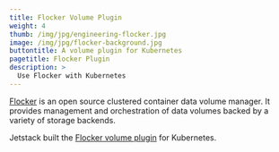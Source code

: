 ```yaml
---
title: Flocker Volume Plugin
weight: 4
thumb: /img/jpg/engineering-flocker.jpg
image: /img/jpg/flocker-background.jpg
buttontitle: A volume plugin for Kubernetes
pagetitle: Flocker Plugin
description: >
  Use Flocker with Kubernetes
---
```


[Flocker](https://flocker-docs.clusterhq.com/en/latest/kubernetes-integration/index.html) is an open source clustered container data volume manager. It provides management and orchestration of data volumes backed by a variety of storage backends.

Jetstack built the [Flocker volume plugin](https://kubernetes.io/docs/concepts/storage/volumes/#flocker) for Kubernetes.
